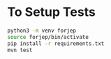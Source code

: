 # To Setup Tests

```bash
python3 -m venv forjep
source forjep/bin/activate
pip install -r requirements.txt
mvn test
```